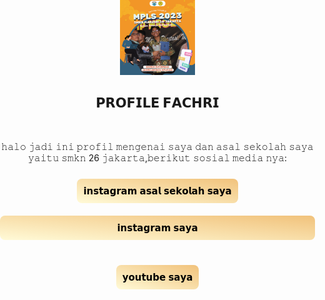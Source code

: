 
<!DOCTYPE html>
<html lang="en">
<head>
  <meta charset="UTF-8">
  <meta name="viewport" content="width=device-width, initial-scale=1.0">
  <meta http-equiv="X-UA-Compatible" content="ie=edge">
  <title>link pertama fachri</title>
  <style>
    body {
      margin: 0;
      padding: 0;
    }
    
    .container {
      width: 100%;
      height: 100vh;
      display: flex;
      justify-content: center;
      background: url(ryo.jpg);
      background-size: cover;
      background-repeat: no-repeat;
      color: white;
    }
    
    .card {
      text-align: center;
    }
    
    .card > img {
      
      border-radius: 50%;
    }
    
    .link {
      display: flex;
      flex-direction: column;
      justify-content: center;
      padding-block: 20px;
    }
    
    a {
      margin-block: 30px;
      color: black;
      background: linear-gradient(to right top, #FFFAD7,#F1C27B);
      text-decoration: none ;
      font-size: 15px;
      padding: 10px;
      border-radius: 8px;
    }
    
  </style>
</head>
<body>
  <div class="container">
    <div class="card">
      <img src="image.jpg" width="120px" alt="fachri surya">
      <h2><b>𝗣𝗥𝗢𝗙𝗜𝗟𝗘 𝗙𝗔𝗖𝗛𝗥𝗜</b></h2>
      <br>
      <p>𝚑𝚊𝚕𝚘 𝚓𝚊𝚍𝚒 𝚒𝚗𝚒 𝚙𝚛𝚘𝚏𝚒𝚕 𝚖𝚎𝚗𝚐𝚎𝚗𝚊𝚒 𝚜𝚊𝚢𝚊 𝚍𝚊𝚗 𝚊𝚜𝚊𝚕 𝚜𝚎𝚔𝚘𝚕𝚊𝚑 𝚜𝚊𝚢𝚊 𝚢𝚊𝚒𝚝𝚞 𝚜𝚖𝚔𝚗 26 𝚓𝚊𝚔𝚊𝚛𝚝𝚊,𝚋𝚎𝚛𝚒𝚔𝚞𝚝 𝚜𝚘𝚜𝚒𝚊𝚕 𝚖𝚎𝚍𝚒𝚊 𝚗𝚢𝚊:</p>
      <div class="link">
        <div class="sosmed">
          <a href="https:www.instagram.com/smkn26jktofficial">𝗶𝗻𝘀𝘁𝗮𝗴𝗿𝗮𝗺 𝗮𝘀𝗮𝗹 𝘀𝗲𝗸𝗼𝗹𝗮𝗵  𝘀𝗮𝘆𝗮</a>
        </div>
         <a href="https:www.instagram.com/nata_kunn">𝗶𝗻𝘀𝘁𝗮𝗴𝗿𝗮𝗺 𝘀𝗮𝘆𝗮</a>
        </div>
         <a href="https://youtube.com/@hellvenn6715">𝘆𝗼𝘂𝘁𝘂𝗯𝗲 𝘀𝗮𝘆𝗮</a>
        </div>
      </div>
    </div>
  </div>
</body>
</html>
